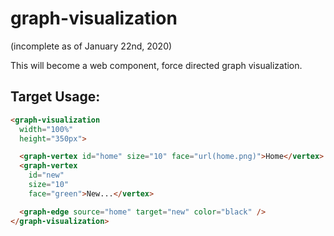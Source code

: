 # graph-visualization
(incomplete as of January 22nd, 2020)

This will become a web component, force directed graph visualization. 

## Target Usage: 
```html
<graph-visualization
  width="100%"
  height="350px">

  <graph-vertex id="home" size="10" face="url(home.png)">Home</vertex>
  <graph-vertex 
    id="new" 
    size="10" 
    face="green">New...</vertex>

  <graph-edge source="home" target="new" color="black" />
</graph-visualization>
```
